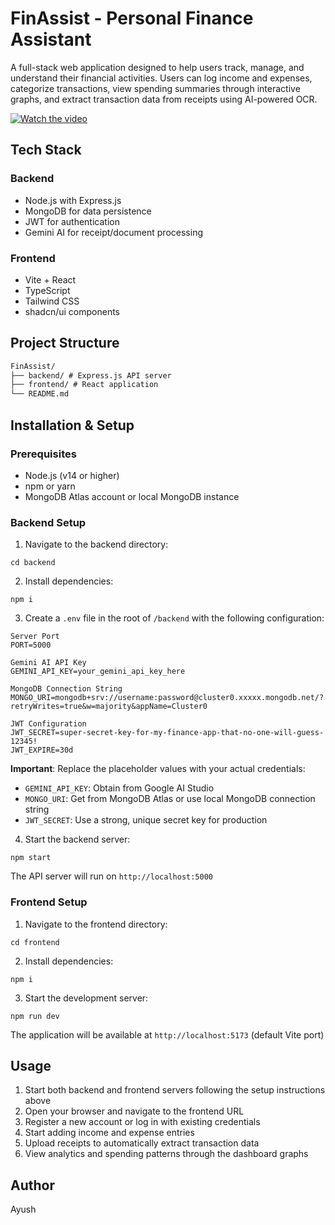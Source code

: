 # FinAssist - Personal Finance Assistant

A full-stack web application designed to help users track, manage, and understand their financial activities. Users can log income and expenses, categorize transactions, view spending summaries through interactive graphs, and extract transaction data from receipts using AI-powered OCR.

[![Watch the video](https://img.youtube.com/vi/Ew9Wp7uX7R4/0.jpg)](https://youtu.be/Ew9Wp7uX7R4)


## Tech Stack

### Backend
- Node.js with Express.js
- MongoDB for data persistence
- JWT for authentication
- Gemini AI for receipt/document processing

### Frontend
- Vite + React
- TypeScript
- Tailwind CSS
- shadcn/ui components

## Project Structure
```markdown
FinAssist/
├── backend/ # Express.js API server
├── frontend/ # React application
└── README.md
```

## Installation & Setup

### Prerequisites
- Node.js (v14 or higher)
- npm or yarn
- MongoDB Atlas account or local MongoDB instance

### Backend Setup

1. Navigate to the backend directory:
```console
cd backend
```

2. Install dependencies:
```console
npm i
```

3. Create a `.env` file in the root of `/backend` with the following configuration:
```console
Server Port
PORT=5000

Gemini AI API Key
GEMINI_API_KEY=your_gemini_api_key_here

MongoDB Connection String
MONGO_URI=mongodb+srv://username:password@cluster0.xxxxx.mongodb.net/?retryWrites=true&w=majority&appName=Cluster0

JWT Configuration
JWT_SECRET=super-secret-key-for-my-finance-app-that-no-one-will-guess-12345!
JWT_EXPIRE=30d

```
**Important**: Replace the placeholder values with your actual credentials:
- `GEMINI_API_KEY`: Obtain from Google AI Studio
- `MONGO_URI`: Get from MongoDB Atlas or use local MongoDB connection string
- `JWT_SECRET`: Use a strong, unique secret key for production

4. Start the backend server:
```console
npm start

```

The API server will run on `http://localhost:5000`

### Frontend Setup

1. Navigate to the frontend directory:
```console
cd frontend
```

2. Install dependencies:
```console
npm i
```

3. Start the development server:
```console
npm run dev
```

The application will be available at `http://localhost:5173` (default Vite port)

## Usage

1. Start both backend and frontend servers following the setup instructions above
2. Open your browser and navigate to the frontend URL
3. Register a new account or log in with existing credentials
4. Start adding income and expense entries
5. Upload receipts to automatically extract transaction data
6. View analytics and spending patterns through the dashboard graphs

## Author

Ayush
